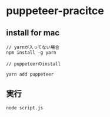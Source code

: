 # puppeteer-pracitce

## install for mac

```
// yarnが入ってない場合
npm install -g yarn

// puppeteerのinstall

yarn add puppeteer
```

## 実行
```
node script.js
```

